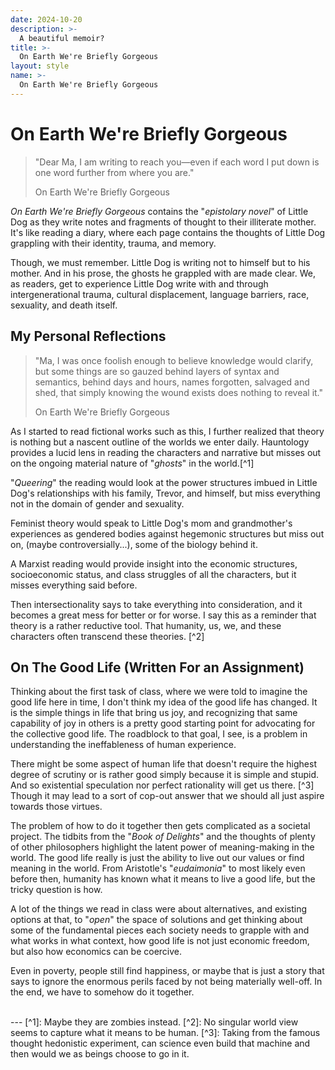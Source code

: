 ```yaml
---
date: 2024-10-20
description: >-
  A beautiful memoir?
title: >-
  On Earth We're Briefly Gorgeous
layout: style
name: >-
  On Earth We're Briefly Gorgeous
---
```


# On Earth We're Briefly Gorgeous

> "Dear Ma, I am writing to reach you—even if each word I put down is one word further from where you are."
> <figcaption class="blockquote-footer">On Earth We're Briefly Gorgeous</figcaption>

*On Earth We're Briefly Gorgeous* contains the "*epistolary novel*" of Little Dog as they write notes and fragments of thought to their illiterate mother. It's like reading a diary, where each page contains the thoughts of Little Dog grappling with their identity, trauma, and memory.

Though, we must remember. Little Dog is writing not to himself but to his mother. And in his prose, the ghosts he grappled with are made clear. We, as readers, get to experience Little Dog write with and through intergenerational trauma, cultural displacement, language barriers, race, sexuality, and death itself.

## My Personal Reflections

> "Ma, I was once foolish enough to believe knowledge would clarify, but some things are so gauzed behind layers of syntax and semantics, behind days and hours, names forgotten, salvaged and shed, that simply knowing the wound exists does nothing to reveal it."
> <figcaption class="blockquote-footer">On Earth We're Briefly Gorgeous</figcaption>

As I started to read fictional works such as this, I further realized that theory is nothing but a nascent outline of the worlds we enter daily. Hauntology provides a lucid lens in reading the characters and narrative but misses out on the ongoing material nature of "*ghosts*" in the world.[^1]

"*Queering*" the reading would look at the power structures imbued in Little Dog's relationships with his family, Trevor, and himself, but miss everything not in the domain of gender and sexuality.

Feminist theory would speak to Little Dog's mom and grandmother's experiences as gendered bodies against hegemonic structures but miss out on, (maybe controversially...), some of the biology behind it.

A Marxist reading would provide insight into the economic structures, socioeconomic status, and class struggles of all the characters, but it misses everything said before.

Then intersectionality says to take everything into consideration, and it becomes a great mess for better or for worse. I say this as a reminder that theory is a rather reductive tool. That humanity, us, we, and these characters often transcend these theories. [^2]

## On The Good Life (Written For an Assignment)

Thinking about the first task of class, where we were told to imagine the good life here in time, I don't think my idea of the good life has changed. It is the simple things in life that bring us joy, and recognizing that same capability of joy in others is a pretty good starting point for advocating for the collective good life. The roadblock to that goal, I see, is a problem in understanding the ineffableness of human experience.

There might be some aspect of human life that doesn't require the highest degree of scrutiny or is rather good simply because it is simple and stupid. And so existential speculation nor perfect rationality will get us there. [^3] Though it may lead to a sort of cop-out answer that we should all just aspire towards those virtues.

The problem of how to do it together then gets complicated as a societal project. The tidbits from the "*Book of Delights*" and the thoughts of plenty of other philosophers highlight the latent power of meaning-making in the world. The good life really is just the ability to live out our values or find meaning in the world. From Aristotle's "*eudaimonia*" to most likely even before then, humanity has known what it means to live a good life, but the tricky question is how.

A lot of the things we read in class were about alternatives, and existing options at that, to "*open*" the space of solutions and get thinking about some of the fundamental pieces each society needs to grapple with and what works in what context, how good life is not just economic freedom, but also how economics can be coercive.

Even in poverty, people still find happiness, or maybe that is just a story that says to ignore the enormous perils faced by not being materially well-off. In the end, we have to somehow do it together.

<br/>
---
[^1]: Maybe they are zombies instead.
[^2]: No singular world view seems to capture what it means to be human.
[^3]: Taking from the famous thought hedonistic experiment, can science even build that machine and then would we as beings choose to go in it.

